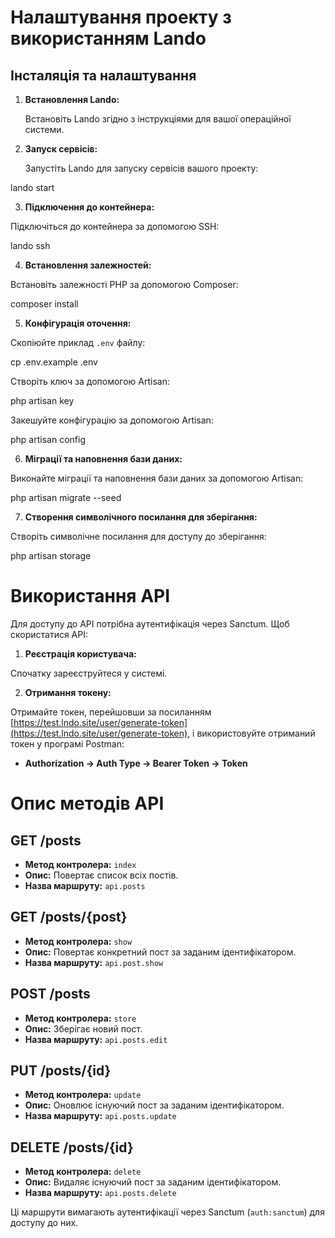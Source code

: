 # Налаштування проекту з використанням Lando

## Інсталяція та налаштування

1. **Встановлення Lando:**

   Встановіть Lando згідно з інструкціями для вашої операційної системи.

2. **Запуск сервісів:**

   Запустіть Lando для запуску сервісів вашого проекту:

lando start


3. **Підключення до контейнера:**

Підключіться до контейнера за допомогою SSH:

lando ssh


4. **Встановлення залежностей:**

Встановіть залежності PHP за допомогою Composer:

composer install


5. **Конфігурація оточення:**

Скопіюйте приклад `.env` файлу:

cp .env.example .env


Створіть ключ за допомогою Artisan:

php artisan key


Закешуйте конфігурацію за допомогою Artisan:

php artisan config


6. **Міграції та наповнення бази даних:**

Виконайте міграції та наповнення бази даних за допомогою Artisan:

php artisan migrate --seed


7. **Створення символічного посилання для зберігання:**

Створіть символічне посилання для доступу до зберігання:

php artisan storage


# Використання API

Для доступу до API потрібна аутентифікація через Sanctum. Щоб скористатися API:

1. **Реєстрація користувача:**

Спочатку зареєструйтеся у системі.

2. **Отримання токену:**

Отримайте токен, перейшовши за посиланням [https://test.lndo.site/user/generate-token](https://test.lndo.site/user/generate-token), і використовуйте отриманий токен у програмі Postman:

- **Authorization -> Auth Type -> Bearer Token -> Token**

# Опис методів API

## GET /posts

- **Метод контролера:** `index`
- **Опис:** Повертає список всіх постів.
- **Назва маршруту:** `api.posts`

## GET /posts/{post}

- **Метод контролера:** `show`
- **Опис:** Повертає конкретний пост за заданим ідентифікатором.
- **Назва маршруту:** `api.post.show`

## POST /posts

- **Метод контролера:** `store`
- **Опис:** Зберігає новий пост.
- **Назва маршруту:** `api.posts.edit`

## PUT /posts/{id}

- **Метод контролера:** `update`
- **Опис:** Оновлює існуючий пост за заданим ідентифікатором.
- **Назва маршруту:** `api.posts.update`

## DELETE /posts/{id}

- **Метод контролера:** `delete`
- **Опис:** Видаляє існуючий пост за заданим ідентифікатором.
- **Назва маршруту:** `api.posts.delete`

Ці маршрути вимагають аутентифікації через Sanctum (`auth:sanctum`) для доступу до них.